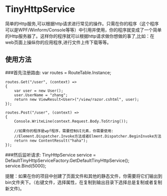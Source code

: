 TinyHttpService
===============

  简单的Http服务,可以根据http请求进行常见的操作。只需在你的程序（这个程序可以是WPF/Winform/Console等等）中引用并使用，你的程序就变成了一个简单的Http服务器了。这样你的程序就可以根据http请求做你想做的事了,比如：在web页面上操纵你的应用程序,进行文件上传下载等等。

使用方法
--------

###首先注册路由:
    var routes = RouteTable.Instance;

    routes.Get("/user", (context) =>
    {
        var user = new User();
        user.UserName = "zhang";
        return new ViewResult<User>("/view/razor.cshtml", user);
    });

    routes.Post("/user", (context) =>
    {
        Console.WriteLine(context.Request.Body.ToString());
  
        //如果你的程序是wpf程序，需要控制UI元素，你需要使用:
        //Element.Dispatcher.Invoke方法或者Elment.Dispatcher.BeginInvoke方法
        return new ContentResult("haha");
    });

###然后监听请求:
    TinyHttpService service = DefaultTinyHttpServiceFactory.GetDefaultTinyHttpService();
    service.Bind(5000);

提醒：如果在你的项目中创建了页面文件和其他的静态文件，你需要将它们输出到bin文件夹下。（右键文件，选择属性，在复制到输出目录下选择总是复制或者复制新文件)。
